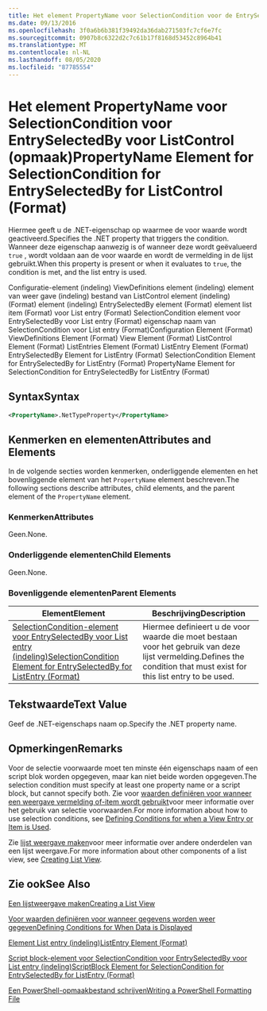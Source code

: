 ```yaml
---
title: Het element PropertyName voor SelectionCondition voor de EntrySelectedBy voor ListControl (indeling) | Microsoft Docs
ms.date: 09/13/2016
ms.openlocfilehash: 3f0a6b6b381f39492da36dab271503fc7cf6e7fc
ms.sourcegitcommit: 0907b8c6322d2c7c61b17f8168d53452c8964b41
ms.translationtype: MT
ms.contentlocale: nl-NL
ms.lasthandoff: 08/05/2020
ms.locfileid: "87785554"
---
```

# <a name="propertyname-element-for-selectioncondition-for-entryselectedby-for-listcontrol-format"></a><span data-ttu-id="c97c6-102">Het element PropertyName voor SelectionCondition voor EntrySelectedBy voor ListControl (opmaak)</span><span class="sxs-lookup"><span data-stu-id="c97c6-102">PropertyName Element for SelectionCondition for EntrySelectedBy for ListControl (Format)</span></span>

<span data-ttu-id="c97c6-103">Hiermee geeft u de .NET-eigenschap op waarmee de voor waarde wordt geactiveerd.</span><span class="sxs-lookup"><span data-stu-id="c97c6-103">Specifies the .NET property that triggers the condition.</span></span> <span data-ttu-id="c97c6-104">Wanneer deze eigenschap aanwezig is of wanneer deze wordt geëvalueerd `true` , wordt voldaan aan de voor waarde en wordt de vermelding in de lijst gebruikt.</span><span class="sxs-lookup"><span data-stu-id="c97c6-104">When this property is present or when it evaluates to `true`, the condition is met, and the list entry is used.</span></span>

<span data-ttu-id="c97c6-105">Configuratie-element (indeling) ViewDefinitions element (indeling) element van weer gave (indeling) bestand van ListControl element (indeling) (Format) element (indeling) EntrySelectedBy element (Format) element list item (Format) voor List entry (Format) SelectionCondition element voor EntrySelectedBy voor List entry (Format) eigenschap naam van SelectionCondition voor List entry (Format)</span><span class="sxs-lookup"><span data-stu-id="c97c6-105">Configuration Element (Format) ViewDefinitions Element (Format) View Element (Format) ListControl Element (Format) ListEntries Element (Format) ListEntry Element (Format) EntrySelectedBy Element for ListEntry (Format) SelectionCondition Element for EntrySelectedBy for ListEntry (Format) PropertyName Element for SelectionCondition for EntrySelectedBy for ListEntry (Format)</span></span>

## <a name="syntax"></a><span data-ttu-id="c97c6-106">Syntax</span><span class="sxs-lookup"><span data-stu-id="c97c6-106">Syntax</span></span>

```xml
<PropertyName>.NetTypeProperty</PropertyName>
```

## <a name="attributes-and-elements"></a><span data-ttu-id="c97c6-107">Kenmerken en elementen</span><span class="sxs-lookup"><span data-stu-id="c97c6-107">Attributes and Elements</span></span>

<span data-ttu-id="c97c6-108">In de volgende secties worden kenmerken, onderliggende elementen en het bovenliggende element van het `PropertyName` element beschreven.</span><span class="sxs-lookup"><span data-stu-id="c97c6-108">The following sections describe attributes, child elements, and the parent element of the `PropertyName` element.</span></span>

### <a name="attributes"></a><span data-ttu-id="c97c6-109">Kenmerken</span><span class="sxs-lookup"><span data-stu-id="c97c6-109">Attributes</span></span>

<span data-ttu-id="c97c6-110">Geen.</span><span class="sxs-lookup"><span data-stu-id="c97c6-110">None.</span></span>

### <a name="child-elements"></a><span data-ttu-id="c97c6-111">Onderliggende elementen</span><span class="sxs-lookup"><span data-stu-id="c97c6-111">Child Elements</span></span>

<span data-ttu-id="c97c6-112">Geen.</span><span class="sxs-lookup"><span data-stu-id="c97c6-112">None.</span></span>

### <a name="parent-elements"></a><span data-ttu-id="c97c6-113">Bovenliggende elementen</span><span class="sxs-lookup"><span data-stu-id="c97c6-113">Parent Elements</span></span>

|<span data-ttu-id="c97c6-114">Element</span><span class="sxs-lookup"><span data-stu-id="c97c6-114">Element</span></span>|<span data-ttu-id="c97c6-115">Beschrijving</span><span class="sxs-lookup"><span data-stu-id="c97c6-115">Description</span></span>|
|-------------|-----------------|
|[<span data-ttu-id="c97c6-116">SelectionCondition-element voor EntrySelectedBy voor List entry (indeling)</span><span class="sxs-lookup"><span data-stu-id="c97c6-116">SelectionCondition Element for EntrySelectedBy for ListEntry (Format)</span></span>](./selectioncondition-element-for-entryselectedby-for-listcontrol-format.md)|<span data-ttu-id="c97c6-117">Hiermee definieert u de voor waarde die moet bestaan voor het gebruik van deze lijst vermelding.</span><span class="sxs-lookup"><span data-stu-id="c97c6-117">Defines the condition that must exist for this list entry to be used.</span></span>|

## <a name="text-value"></a><span data-ttu-id="c97c6-118">Tekstwaarde</span><span class="sxs-lookup"><span data-stu-id="c97c6-118">Text Value</span></span>

<span data-ttu-id="c97c6-119">Geef de .NET-eigenschaps naam op.</span><span class="sxs-lookup"><span data-stu-id="c97c6-119">Specify the .NET property name.</span></span>

## <a name="remarks"></a><span data-ttu-id="c97c6-120">Opmerkingen</span><span class="sxs-lookup"><span data-stu-id="c97c6-120">Remarks</span></span>

<span data-ttu-id="c97c6-121">Voor de selectie voorwaarde moet ten minste één eigenschaps naam of een script blok worden opgegeven, maar kan niet beide worden opgegeven.</span><span class="sxs-lookup"><span data-stu-id="c97c6-121">The selection condition must specify at least one property name or a script block, but cannot specify both.</span></span> <span data-ttu-id="c97c6-122">Zie voor [waarden definiëren voor wanneer een weergave vermelding of-item wordt gebruikt](./defining-conditions-for-displaying-data.md)voor meer informatie over het gebruik van selectie voorwaarden.</span><span class="sxs-lookup"><span data-stu-id="c97c6-122">For more information about how to use selection conditions, see [Defining Conditions for when a View Entry or Item is Used](./defining-conditions-for-displaying-data.md).</span></span>

<span data-ttu-id="c97c6-123">Zie [lijst weergave maken](./creating-a-list-view.md)voor meer informatie over andere onderdelen van een lijst weergave.</span><span class="sxs-lookup"><span data-stu-id="c97c6-123">For more information about other components of a list view, see [Creating List View](./creating-a-list-view.md).</span></span>

## <a name="see-also"></a><span data-ttu-id="c97c6-124">Zie ook</span><span class="sxs-lookup"><span data-stu-id="c97c6-124">See Also</span></span>

[<span data-ttu-id="c97c6-125">Een lijstweergave maken</span><span class="sxs-lookup"><span data-stu-id="c97c6-125">Creating a List View</span></span>](./creating-a-list-view.md)

[<span data-ttu-id="c97c6-126">Voor waarden definiëren voor wanneer gegevens worden weer gegeven</span><span class="sxs-lookup"><span data-stu-id="c97c6-126">Defining Conditions for When Data is Displayed</span></span>](./defining-conditions-for-displaying-data.md)

[<span data-ttu-id="c97c6-127">Element List entry (indeling)</span><span class="sxs-lookup"><span data-stu-id="c97c6-127">ListEntry Element (Format)</span></span>](./listentry-element-for-listcontrol-format.md)

[<span data-ttu-id="c97c6-128">Script block-element voor SelectionCondition voor EntrySelectedBy voor List entry (indeling)</span><span class="sxs-lookup"><span data-stu-id="c97c6-128">ScriptBlock Element for SelectionCondition for EntrySelectedBy for ListEntry (Format)</span></span>](./scriptblock-element-for-selectioncondition-for-entryselectedby-for-listcontrol-format.md)

[<span data-ttu-id="c97c6-129">Een PowerShell-opmaakbestand schrijven</span><span class="sxs-lookup"><span data-stu-id="c97c6-129">Writing a PowerShell Formatting File</span></span>](./writing-a-powershell-formatting-file.md)
